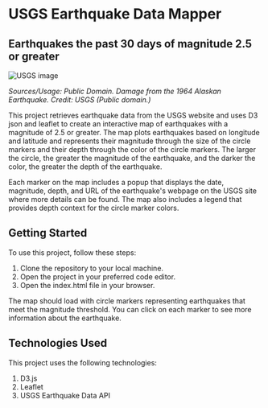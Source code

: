 # USGS Earthquake Data Mapper
## Earthquakes the past 30 days of magnitude 2.5 or greater

![USGS image](https://d9-wret.s3.us-west-2.amazonaws.com/assets/palladium/production/s3fs-public/styles/side_image/public/thumbnails/image/1964_EQ_slider.jpg?itok=OnEpZTp4)

*Sources/Usage: Public Domain.*
*Damage from the 1964 Alaskan Earthquake. Credit: USGS (Public domain.)*

This project retrieves earthquake data from the USGS website and uses D3 json and leaflet to create an interactive map of earthquakes with a magnitude of 2.5 or greater. The map plots earthquakes based on longitude and latitude and represents their magnitude through the size of the circle markers and their depth through the color of the circle markers. The larger the circle, the greater the magnitude of the earthquake, and the darker the color, the greater the depth of the earthquake.

Each marker on the map includes a popup that displays the date, magnitude, depth, and URL of the earthquake's webpage on the USGS site where more details can be found. The map also includes a legend that provides depth context for the circle marker colors.

## Getting Started
To use this project, follow these steps:

1. Clone the repository to your local machine.
2. Open the project in your preferred code editor.
3. Open the index.html file in your browser.

The map should load with circle markers representing earthquakes that meet the magnitude threshold. You can click on each marker to see more information about the earthquake.

## Technologies Used
This project uses the following technologies:

1. D3.js
2. Leaflet
3. USGS Earthquake Data API
